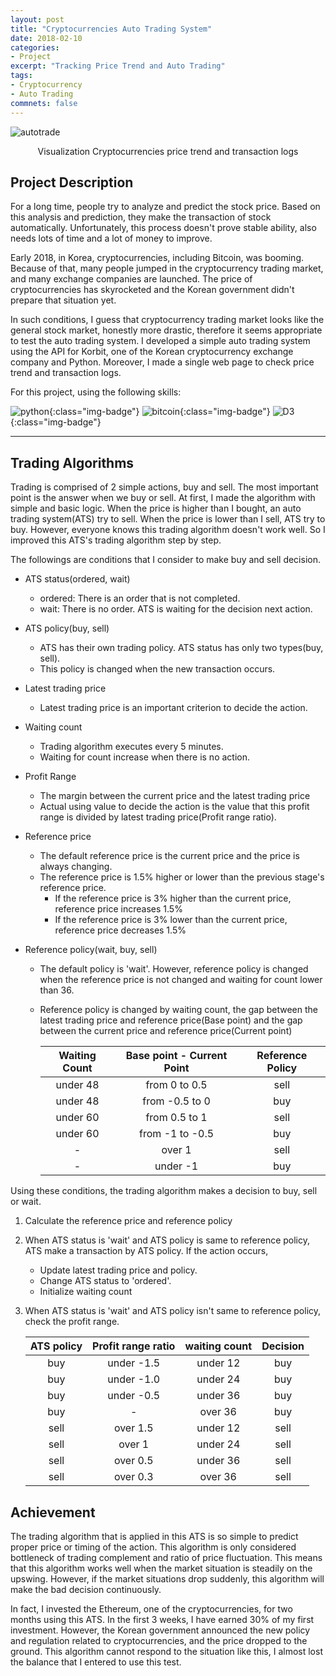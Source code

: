 ```yaml
---
layout: post
title: "Cryptocurrencies Auto Trading System"
date: 2018-02-10
categories:
- Project
excerpt: "Tracking Price Trend and Auto Trading"
tags:
- Cryptocurrency
- Auto Trading
commnets: false
---
```


![autotrade](https://user-images.githubusercontent.com/8471958/50430613-498ee280-0908-11e9-8638-967cf265a487.png)

<center>Visualization Cryptocurrencies price trend and transaction logs</center>

## Project Description

For a long time, people try to analyze and predict the stock price. Based on this analysis and prediction, they make the transaction of stock automatically. Unfortunately, this process doesn't prove stable ability, also needs lots of time and a lot of money to improve. 

Early 2018, in Korea, cryptocurrencies, including Bitcoin, was booming. Because of that, many people jumped in the cryptocurrency trading market, and many exchange companies are launched. The price of cryptocurrencies has skyrocketed and the Korean government didn't prepare that situation yet. 

In such conditions, I guess that cryptocurrency trading market looks like the general stock market, honestly more drastic, therefore it seems appropriate to test the auto trading system. I developed a simple auto trading system using the API for Korbit, one of the Korean cryptocurrency exchange company and Python. Moreover, I made a single web page to check price trend and transaction logs.

For this project, using the following skills:

![python](https://img.shields.io/badge/python-green.svg?logo=python&style=for-the-badge&colorB=AAAAAA){:class="img-badge"} ![bitcoin](https://img.shields.io/badge/bitcoin-green.svg?logo=bitcoin&style=for-the-badge&colorB=AAAAAA){:class="img-badge"} ![D3](https://img.shields.io/badge/d3.js-green.svg?logo=d3.js&style=for-the-badge&colorB=AAAAAA){:class="img-badge"}

---

## Trading Algorithms

Trading is comprised of 2 simple actions, buy and sell. The most important point is the answer when we buy or sell. At first, I made the algorithm with simple and basic logic. When the price is higher than I bought, an auto trading system(ATS) try to sell. When the price is lower than I sell, ATS try to buy. However, everyone knows this trading algorithm doesn't work well. So I improved this ATS's trading algorithm step by step.

The followings are conditions that I consider to make buy and sell decision.

* ATS status(ordered, wait)

  - ordered: There is an order that is not completed.
  - wait: There is no order. ATS is waiting for the decision next action.

* ATS policy(buy, sell)
  - ATS has their own trading policy. ATS status has only two types(buy, sell).
  - This policy is changed when the new transaction occurs.
* Latest trading price

  - Latest trading price is an important criterion to decide the action.
* Waiting count
  - Trading algorithm executes every 5 minutes.
  - Waiting for count increase when there is no action.
* Profit Range
  - The margin between the current price and the latest trading price
  - Actual using value to decide the action is the value that this profit range is divided by latest trading price(Profit range ratio).
* Reference price
  - The default reference price is the current price and the price is always changing.
  - The reference price is 1.5% higher or lower than the previous stage's reference price.
    - If the reference price is 3% higher than the current price, reference price increases 1.5%
    - If the reference price is 3% lower than the current price, reference price decreases 1.5%
* Reference policy(wait, buy, sell)
  - The default policy is 'wait'. However, reference policy is changed when the reference price is not changed and waiting for count lower than 36.
  - Reference policy is changed by waiting count, the gap between the latest trading price and reference price(Base point) and the gap between the current price and reference price(Current point)

    | Waiting Count | Base point - Current Point | Reference Policy |
    | :-----------: | :------------------------: | :--------------: |
    |   under 48    |       from 0 to 0.5        |       sell       |
    |   under 48    |       from -0.5 to 0       |       buy        |
    |   under 60    |       from 0.5 to 1        |       sell       |
    |   under 60    |      from -1 to -0.5       |       buy        |
    |       -       |           over 1           |       sell       |
    |       -       |          under -1          |       buy        |

Using these conditions, the trading algorithm makes a decision to buy, sell or wait.

1. Calculate the reference price and reference policy

2. When ATS status is 'wait' and ATS policy is same to reference policy, ATS make a transaction by ATS policy. If the action occurs,
   - Update latest trading price and policy. 
   - Change ATS status to 'ordered'.
   - Initialize waiting count
3. When ATS status is 'wait' and ATS policy isn't same to reference policy, check the profit range.

    | ATS policy | Profit range ratio | waiting count | Decision |
    | :--------: | :----------------: | :-----------: | :------: |
    |    buy     |     under -1.5     |   under 12    |   buy    |
    |    buy     |     under -1.0     |   under 24    |   buy    |
    |    buy     |     under -0.5     |   under 36    |   buy    |
    |    buy     |         -          |    over 36    |   buy    |
    |    sell    |      over 1.5      |   under 12    |   sell   |
    |    sell    |       over 1       |   under 24    |   sell   |
    |    sell    |      over 0.5      |   under 36    |   sell   |
    |    sell    |      over 0.3      |    over 36    |   sell   |

## Achievement

The trading algorithm that is applied in this ATS is so simple to predict proper price or timing of the action. This algorithm is only considered bottleneck of trading complement and ratio of price fluctuation. This means that this algorithm works well when the market situation is steadily on the upswing. However, if the market situations drop suddenly, this algorithm will make the bad decision continuously.

In fact, I invested the Ethereum, one of the cryptocurrencies, for two months using this ATS. In the first 3 weeks, I have earned 30% of my first investment. However, the Korean government announced the new policy and regulation related to cryptocurrencies, and the price dropped to the ground. This algorithm cannot respond to the situation like this, I almost lost the balance that I entered to use this test.
